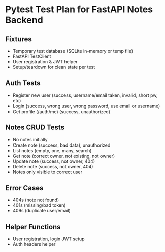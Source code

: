 # Pytest Test Plan for FastAPI Notes Backend

## Fixtures
- Temporary test database (SQLite in-memory or temp file)
- FastAPI TestClient
- User registration & JWT helper
- Setup/teardown for clean state per test

## Auth Tests
- Register new user (success, username/email taken, invalid, short pw, etc)
- Login (success, wrong user, wrong password, use email or username)
- Get profile (/auth/me) (success, unauthorized)

## Notes CRUD Tests
- No notes initially
- Create note (success, bad data), unauthorized
- List notes (empty, one, many, search)
- Get note (correct owner, not existing, not owner)
- Update note (success, not owner, 404)
- Delete note (success, not owner, 404)
- Notes only visible to correct user

## Error Cases
- 404s (note not found)
- 401s (missing/bad token)
- 409s (duplicate user/email)

## Helper Functions
- User registration, login JWT setup
- Auth headers helper
